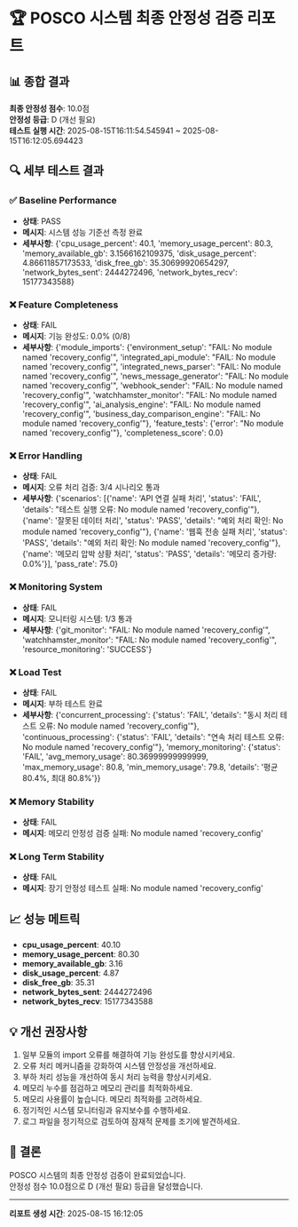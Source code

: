 # 🏆 POSCO 시스템 최종 안정성 검증 리포트

## 📊 종합 결과

**최종 안정성 점수**: 10.0점  
**안정성 등급**: D (개선 필요)  
**테스트 실행 시간**: 2025-08-15T16:11:54.545941 ~ 2025-08-15T16:12:05.694423

## 🔍 세부 테스트 결과

### ✅ Baseline Performance
- **상태**: PASS
- **메시지**: 시스템 성능 기준선 측정 완료
- **세부사항**: {'cpu_usage_percent': 40.1, 'memory_usage_percent': 80.3, 'memory_available_gb': 3.1566162109375, 'disk_usage_percent': 4.86611857173533, 'disk_free_gb': 35.30699920654297, 'network_bytes_sent': 2444272496, 'network_bytes_recv': 15177343588}

### ❌ Feature Completeness
- **상태**: FAIL
- **메시지**: 기능 완성도: 0.0% (0/8)
- **세부사항**: {'module_imports': {'environment_setup': "FAIL: No module named 'recovery_config'", 'integrated_api_module': "FAIL: No module named 'recovery_config'", 'integrated_news_parser': "FAIL: No module named 'recovery_config'", 'news_message_generator': "FAIL: No module named 'recovery_config'", 'webhook_sender': "FAIL: No module named 'recovery_config'", 'watchhamster_monitor': "FAIL: No module named 'recovery_config'", 'ai_analysis_engine': "FAIL: No module named 'recovery_config'", 'business_day_comparison_engine': "FAIL: No module named 'recovery_config'"}, 'feature_tests': {'error': "No module named 'recovery_config'"}, 'completeness_score': 0.0}

### ❌ Error Handling
- **상태**: FAIL
- **메시지**: 오류 처리 검증: 3/4 시나리오 통과
- **세부사항**: {'scenarios': [{'name': 'API 연결 실패 처리', 'status': 'FAIL', 'details': "테스트 실행 오류: No module named 'recovery_config'"}, {'name': '잘못된 데이터 처리', 'status': 'PASS', 'details': "예외 처리 확인: No module named 'recovery_config'"}, {'name': '웹훅 전송 실패 처리', 'status': 'PASS', 'details': "예외 처리 확인: No module named 'recovery_config'"}, {'name': '메모리 압박 상황 처리', 'status': 'PASS', 'details': '메모리 증가량: 0.0%'}], 'pass_rate': 75.0}

### ❌ Monitoring System
- **상태**: FAIL
- **메시지**: 모니터링 시스템: 1/3 통과
- **세부사항**: {'git_monitor': "FAIL: No module named 'recovery_config'", 'watchhamster_monitor': "FAIL: No module named 'recovery_config'", 'resource_monitoring': 'SUCCESS'}

### ❌ Load Test
- **상태**: FAIL
- **메시지**: 부하 테스트 완료
- **세부사항**: {'concurrent_processing': {'status': 'FAIL', 'details': "동시 처리 테스트 오류: No module named 'recovery_config'"}, 'continuous_processing': {'status': 'FAIL', 'details': "연속 처리 테스트 오류: No module named 'recovery_config'"}, 'memory_monitoring': {'status': 'FAIL', 'avg_memory_usage': 80.36999999999999, 'max_memory_usage': 80.8, 'min_memory_usage': 79.8, 'details': '평균 80.4%, 최대 80.8%'}}

### ❌ Memory Stability
- **상태**: FAIL
- **메시지**: 메모리 안정성 검증 실패: No module named 'recovery_config'

### ❌ Long Term Stability
- **상태**: FAIL
- **메시지**: 장기 안정성 테스트 실패: No module named 'recovery_config'

## 📈 성능 메트릭

- **cpu_usage_percent**: 40.10
- **memory_usage_percent**: 80.30
- **memory_available_gb**: 3.16
- **disk_usage_percent**: 4.87
- **disk_free_gb**: 35.31
- **network_bytes_sent**: 2444272496
- **network_bytes_recv**: 15177343588

## 💡 개선 권장사항

1. 일부 모듈의 import 오류를 해결하여 기능 완성도를 향상시키세요.
2. 오류 처리 메커니즘을 강화하여 시스템 안정성을 개선하세요.
3. 부하 처리 성능을 개선하여 동시 처리 능력을 향상시키세요.
4. 메모리 누수를 점검하고 메모리 관리를 최적화하세요.
5. 메모리 사용률이 높습니다. 메모리 최적화를 고려하세요.
6. 정기적인 시스템 모니터링과 유지보수를 수행하세요.
7. 로그 파일을 정기적으로 검토하여 잠재적 문제를 조기에 발견하세요.

## 🎯 결론

POSCO 시스템의 최종 안정성 검증이 완료되었습니다.  
안정성 점수 10.0점으로 D (개선 필요) 등급을 달성했습니다.

---
**리포트 생성 시간**: 2025-08-15 16:12:05
